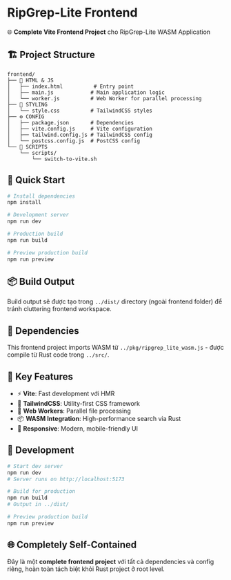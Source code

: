 # RipGrep-Lite Frontend

🌐 **Complete Vite Frontend Project** cho RipGrep-Lite WASM Application

## 🏗️ **Project Structure**

```
frontend/
├── 📄 HTML & JS
│   ├── index.html          # Entry point
│   ├── main.js            # Main application logic
│   └── worker.js          # Web Worker for parallel processing
├── 🎨 STYLING
│   └── style.css          # TailwindCSS styles
├── ⚙️ CONFIG
│   ├── package.json       # Dependencies
│   ├── vite.config.js     # Vite configuration
│   ├── tailwind.config.js # TailwindCSS config
│   └── postcss.config.js  # PostCSS config
└── 🔧 SCRIPTS
    └── scripts/
        └── switch-to-vite.sh
```

## 🚀 **Quick Start**

```bash
# Install dependencies
npm install

# Development server
npm run dev

# Production build
npm run build

# Preview production build
npm run preview
```

## 📦 **Build Output**

Build output sẽ được tạo trong `../dist/` directory (ngoài frontend folder) để tránh cluttering frontend workspace.

## 🔗 **Dependencies**

This frontend project imports WASM từ `../pkg/ripgrep_lite_wasm.js` - được compile từ Rust code trong `../src/`.

## 🎯 **Key Features**

- ⚡ **Vite**: Fast development với HMR
- 🎨 **TailwindCSS**: Utility-first CSS framework
- 🧵 **Web Workers**: Parallel file processing
- 📦 **WASM Integration**: High-performance search via Rust
- 📱 **Responsive**: Modern, mobile-friendly UI

## 🔧 **Development**

```bash
# Start dev server
npm run dev
# Server runs on http://localhost:5173

# Build for production
npm run build
# Output in ../dist/

# Preview production build
npm run preview
```

## 🌐 **Completely Self-Contained**

Đây là một **complete frontend project** với tất cả dependencies và config riêng, hoàn toàn tách biệt khỏi Rust project ở root level. 